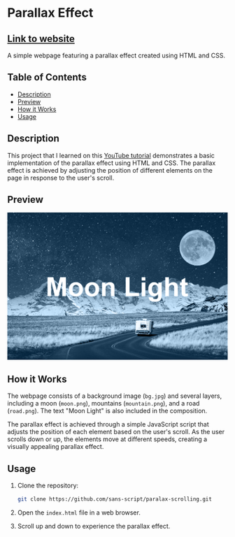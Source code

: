 # Parallax Effect
## [Link to website](https://sans-script.github.io/paralax-scrolling/)
  
A simple webpage featuring a parallax effect created using HTML and CSS.

## Table of Contents

- [Description](#description)
- [Preview](#preview)
- [How it Works](#how-it-works)
- [Usage](#usage)

## Description

This project that I learned on this [YouTube tutorial](https://youtu.be/TawH-AqHTXc?si=0WIjvXm_D3hDP45b) demonstrates a basic implementation of the parallax effect using HTML and CSS. The parallax effect is achieved by adjusting the position of different elements on the page in response to the user's scroll.

## Preview

![Parallax Effect](Screenshot.png)

## How it Works

The webpage consists of a background image (`bg.jpg`) and several layers, including a moon (`moon.png`), mountains (`mountain.png`), and a road (`road.png`). The text "Moon Light" is also included in the composition.

The parallax effect is achieved through a simple JavaScript script that adjusts the position of each element based on the user's scroll. As the user scrolls down or up, the elements move at different speeds, creating a visually appealing parallax effect.

## Usage

1. Clone the repository:

   ```bash
   git clone https://github.com/sans-script/paralax-scrolling.git
   ```

2. Open the `index.html` file in a web browser.

3. Scroll up and down to experience the parallax effect.
